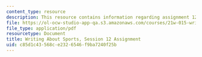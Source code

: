 ```yaml
---
content_type: resource
description: This resource contains information regarding assignment 12.
file: https://ol-ocw-studio-app-qa.s3.amazonaws.com/courses/21w-015-writing-and-rhetoric-writing-about-sports-fall-2013/c85d1c43568ce2326546f9ba7240f25b_MIT21W_015F13_Assignment12.pdf
file_type: application/pdf
resourcetype: Document
title: Writing About Sports, Session 12 Assignment
uid: c85d1c43-568c-e232-6546-f9ba7240f25b
---
```

